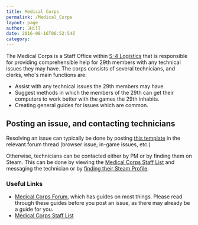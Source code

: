 ```yaml
---
title: Medical Corps
permalink: /Medical_Corps
layout: page
author: JHill
date: 2016-08-16T06:52:54Z
category: 
---
```

The Medical Corps is a Staff Office within [S-4
Logistics](S-4_Logistics "wikilink") that is responsible for providing
comprehensible help for 29th members with any technical issues they may
have. The corps consists of several technicians, and clerks, who's main
functions are:

  - Assist with any technical issues the 29th members may have.
  - Suggest methods in which the members of the 29th can get their
    computers to work better with the games the 29th inhabits.
  - Creating general guides for issues which are common.

## Posting an issue, and contacting technicians

Resolving an issue can typically be done by posting [this
template](http://forums.29th.org/categories/medical-office) in the
relevant forum thread (browser issue, in-game issues, etc.)

Otherwise, technicians can be contacted either by PM or by finding them
on Steam. This can be done by viewing the [Medical Corps Staff
List](http://personnel.29th.org/#units/Med) and messaging the technician
or by [finding their Steam Profile](Find_a_Steam_Profile "wikilink").

### Useful Links

  - [Medical Corps
    Forum](http://forums.29th.org/categories/medical-office), which has
    guides on most things. Please read through these guides before you
    post an issue, as there may already be a guide for you.
  - [Medical Corps Staff List](http://personnel.29th.org/#units/Med)

